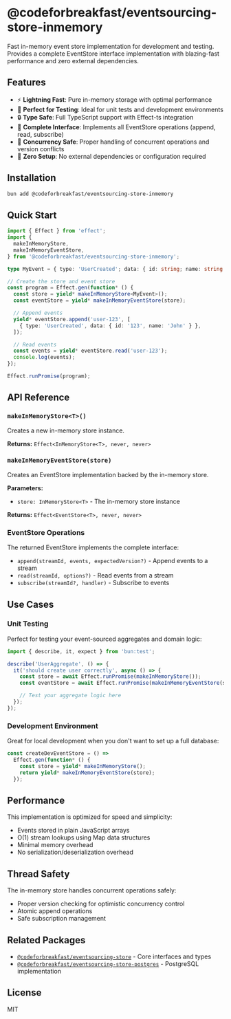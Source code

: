 # @codeforbreakfast/eventsourcing-store-inmemory

Fast in-memory event store implementation for development and testing. Provides a complete EventStore interface implementation with blazing-fast performance and zero external dependencies.

## Features

- ⚡ **Lightning Fast**: Pure in-memory storage with optimal performance
- 🧪 **Perfect for Testing**: Ideal for unit tests and development environments
- 🔒 **Type Safe**: Full TypeScript support with Effect-ts integration
- 🎯 **Complete Interface**: Implements all EventStore operations (append, read, subscribe)
- 💪 **Concurrency Safe**: Proper handling of concurrent operations and version conflicts
- 🚀 **Zero Setup**: No external dependencies or configuration required

## Installation

```bash
bun add @codeforbreakfast/eventsourcing-store-inmemory
```

## Quick Start

```typescript
import { Effect } from 'effect';
import {
  makeInMemoryStore,
  makeInMemoryEventStore,
} from '@codeforbreakfast/eventsourcing-store-inmemory';

type MyEvent = { type: 'UserCreated'; data: { id: string; name: string } };

// Create the store and event store
const program = Effect.gen(function* () {
  const store = yield* makeInMemoryStore<MyEvent>();
  const eventStore = yield* makeInMemoryEventStore(store);

  // Append events
  yield* eventStore.append('user-123', [
    { type: 'UserCreated', data: { id: '123', name: 'John' } },
  ]);

  // Read events
  const events = yield* eventStore.read('user-123');
  console.log(events);
});

Effect.runPromise(program);
```

## API Reference

### `makeInMemoryStore<T>()`

Creates a new in-memory store instance.

**Returns:** `Effect<InMemoryStore<T>, never, never>`

### `makeInMemoryEventStore(store)`

Creates an EventStore implementation backed by the in-memory store.

**Parameters:**

- `store: InMemoryStore<T>` - The in-memory store instance

**Returns:** `Effect<EventStore<T>, never, never>`

### EventStore Operations

The returned EventStore implements the complete interface:

- `append(streamId, events, expectedVersion?)` - Append events to a stream
- `read(streamId, options?)` - Read events from a stream
- `subscribe(streamId?, handler)` - Subscribe to events

## Use Cases

### Unit Testing

Perfect for testing your event-sourced aggregates and domain logic:

```typescript
import { describe, it, expect } from 'bun:test';

describe('UserAggregate', () => {
  it('should create user correctly', async () => {
    const store = await Effect.runPromise(makeInMemoryStore());
    const eventStore = await Effect.runPromise(makeInMemoryEventStore(store));

    // Test your aggregate logic here
  });
});
```

### Development Environment

Great for local development when you don't want to set up a full database:

```typescript
const createDevEventStore = () =>
  Effect.gen(function* () {
    const store = yield* makeInMemoryStore();
    return yield* makeInMemoryEventStore(store);
  });
```

## Performance

This implementation is optimized for speed and simplicity:

- Events stored in plain JavaScript arrays
- O(1) stream lookups using Map data structures
- Minimal memory overhead
- No serialization/deserialization overhead

## Thread Safety

The in-memory store handles concurrent operations safely:

- Proper version checking for optimistic concurrency control
- Atomic append operations
- Safe subscription management

## Related Packages

- [`@codeforbreakfast/eventsourcing-store`](../eventsourcing-store) - Core interfaces and types
- [`@codeforbreakfast/eventsourcing-store-postgres`](../eventsourcing-store-postgres) - PostgreSQL implementation

## License

MIT
